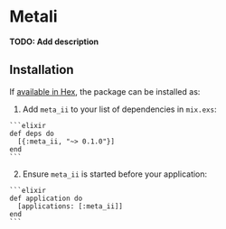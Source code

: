 # MetaIi

**TODO: Add description**

## Installation

If [available in Hex](https://hex.pm/docs/publish), the package can be installed as:

  1. Add `meta_ii` to your list of dependencies in `mix.exs`:

    ```elixir
    def deps do
      [{:meta_ii, "~> 0.1.0"}]
    end
    ```

  2. Ensure `meta_ii` is started before your application:

    ```elixir
    def application do
      [applications: [:meta_ii]]
    end
    ```

